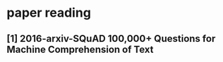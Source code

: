 # paper reading
## [1] 2016-arxiv-SQuAD 100,000+ Questions for Machine Comprehension of Text








